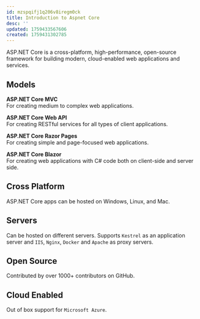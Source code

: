 ```yaml
---
id: mzspqifj1q206v8iregm0ck
title: Introduction to Aspnet Core
desc: ''
updated: 1759433567606
created: 1759431302785
---
```


ASP.NET Core is a cross-platform, high-performance, open-source framework for building modern, cloud-enabled web applications and services.

## Models

**ASP.NET Core MVC**  
For creating medium to complex web applications.

**ASP.NET Core Web API**  
For creating RESTful services for all types of client applications.

**ASP.NET Core Razor Pages**  
For creating simple and page-focused web applications.

**ASP.NET Core Blazor**  
For creating web applications with C# code both on client-side and server side.

## Cross Platform

ASP.NET Core apps can be hosted on Windows, Linux, and Mac.

## Servers

Can be hosted on different servers. Supports `Kestrel` as an application server and `IIS`, `Nginx`, `Docker` and `Apache` as proxy servers.

## Open Source

Contributed by over 1000+ contributors on GitHub.

## Cloud Enabled

Out of box support for `Microsoft Azure`.

